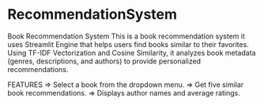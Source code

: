 # RecommendationSystem
Book Recommendation System
This is a book recommendation system it uses Streamlit Engine that helps users find books similar to their favorites. Using TF-IDF Vectorization and Cosine Similarity, it analyzes book metadata (genres, descriptions, and authors) to provide personalized recommendations.

FEATURES
=> Select a book from the dropdown menu.
=> Get five similar book recommendations.
=> Displays author names and average ratings.

